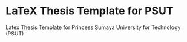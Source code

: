 # LaTeX Thesis Template for PSUT

Latex Thesis Template for Princess Sumaya University for Technology (PSUT)

